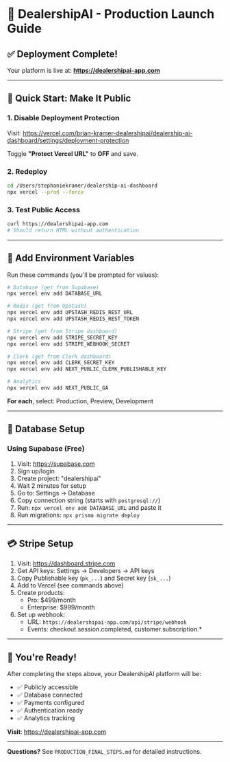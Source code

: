 # 🎯 DealershipAI - Production Launch Guide

## ✅ **Deployment Complete!**

Your platform is live at: **https://dealershipai-app.com**

---

## 🚀 **Quick Start: Make It Public**

### **1. Disable Deployment Protection**

Visit: https://vercel.com/brian-kramer-dealershipai/dealership-ai-dashboard/settings/deployment-protection

Toggle **"Protect Vercel URL"** to **OFF** and save.

### **2. Redeploy**

```bash
cd /Users/stephaniekramer/dealership-ai-dashboard
npx vercel --prod --force
```

### **3. Test Public Access**

```bash
curl https://dealershipai-app.com
# Should return HTML without authentication
```

---

## 🔐 **Add Environment Variables**

Run these commands (you'll be prompted for values):

```bash
# Database (get from Supabase)
npx vercel env add DATABASE_URL

# Redis (get from Upstash)  
npx vercel env add UPSTASH_REDIS_REST_URL
npx vercel env add UPSTASH_REDIS_REST_TOKEN

# Stripe (get from Stripe dashboard)
npx vercel env add STRIPE_SECRET_KEY
npx vercel env add STRIPE_WEBHOOK_SECRET

# Clerk (get from Clerk dashboard)
npx vercel env add CLERK_SECRET_KEY
npx vercel env add NEXT_PUBLIC_CLERK_PUBLISHABLE_KEY

# Analytics
npx vercel env add NEXT_PUBLIC_GA
```

**For each**, select: Production, Preview, Development

---

## 💾 **Database Setup**

### **Using Supabase (Free)**

1. Visit: https://supabase.com
2. Sign up/login
3. Create project: "dealershipai"
4. Wait 2 minutes for setup
5. Go to: Settings → Database
6. Copy connection string (starts with `postgresql://`)
7. Run: `npx vercel env add DATABASE_URL` and paste it
8. Run migrations: `npx prisma migrate deploy`

---

## 💳 **Stripe Setup**

1. Visit: https://dashboard.stripe.com
2. Get API keys: Settings → Developers → API keys
3. Copy Publishable key (`pk_...`) and Secret key (`sk_...`)
4. Add to Vercel (see commands above)
5. Create products:
   - Pro: $499/month
   - Enterprise: $999/month
6. Set up webhook:
   - URL: `https://dealershipai-app.com/api/stripe/webhook`
   - Events: checkout.session.completed, customer.subscription.*

---

## 🎉 **You're Ready!**

After completing the steps above, your DealershipAI platform will be:

- ✅ Publicly accessible
- ✅ Database connected
- ✅ Payments configured
- ✅ Authentication ready
- ✅ Analytics tracking

**Visit**: https://dealershipai-app.com

---

**Questions?** See `PRODUCTION_FINAL_STEPS.md` for detailed instructions.
